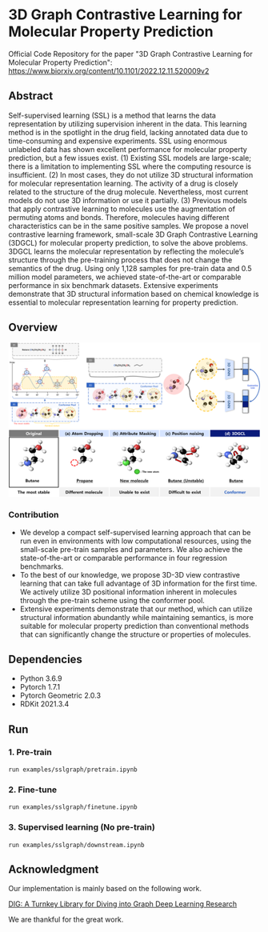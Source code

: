 # 3D Graph Contrastive Learning for Molecular Property Prediction
Official Code Repository for the paper "3D Graph Contrastive Learning for Molecular Property Prediction":  https://www.biorxiv.org/content/10.1101/2022.12.11.520009v2

## Abstract
Self-supervised learning (SSL) is a method that learns the data representation by utilizing supervision inherent in the data. This learning method is in the spotlight in the drug field, lacking annotated data due to time-consuming and expensive experiments. SSL using enormous unlabeled data has shown excellent performance for molecular property prediction, but a few issues exist. (1) Existing SSL models are large-scale; there is a limitation to implementing SSL where the computing resource is insufficient. (2) In most cases, they do not utilize 3D structural information for molecular representation learning. The activity of a drug is closely related to the structure of the drug molecule. Nevertheless, most current models do not use 3D information or use it partially. (3) Previous models that apply contrastive learning to molecules use the augmentation of permuting atoms and bonds. Therefore, molecules having different characteristics can be in the same positive samples. We propose a novel contrastive learning framework, small-scale 3D Graph Contrastive Learning (3DGCL) for molecular property prediction, to solve the above problems. 3DGCL learns the molecular representation by reflecting the molecule’s structure through the pre-training process that does not change the semantics of the drug. Using only 1,128 samples for pre-train data and 0.5 million model parameters, we achieved state-of-the-art or comparable performance in six benchmark datasets. Extensive experiments demonstrate that 3D structural information based on chemical knowledge is essential to molecular representation learning for property prediction.


## Overview
<p align="center">
<img src=figures/3DGCL.png width=900px>
<img src=figures/methods_3D.png width=700px>
</p>

### Contribution
- We develop a compact self-supervised learning approach that can be run even in environments with low computational resources, using the small-scale pre-train samples and parameters. We also achieve the state-of-the-art or comparable performance in four regression benchmarks.
- To the best of our knowledge, we propose 3D-3D view contrastive learning that can take full advantage of 3D information for the first time. We actively utilize 3D positional information inherent in molecules through the pre-train scheme using the conformer pool.
- Extensive experiments demonstrate that our method, which can utilize structural information abundantly while maintaining semantics, is more suitable for molecular property prediction than conventional methods that can significantly change the structure or properties of molecules.

## Dependencies
- Python 3.6.9
- Pytorch 1.7.1
- Pytorch Geometric 2.0.3
- RDKit 2021.3.4

## Run
### 1. Pre-train
```shell script
run examples/sslgraph/pretrain.ipynb
```

### 2. Fine-tune
```shell script
run examples/sslgraph/finetune.ipynb
```

### 3. Supervised learning (No pre-train)
```shell script
run examples/sslgraph/downstream.ipynb
```


## Acknowledgment
Our implementation is mainly based on the following work.

[DIG: A Turnkey Library for Diving into Graph Deep Learning Research](https://github.com/divelab/DIG)

We are thankful for the great work.
